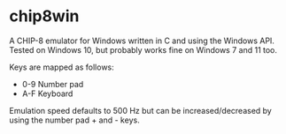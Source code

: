 # chip8win
A CHIP-8 emulator for Windows written in C and using the Windows API.  Tested on Windows 10, but probably works fine on Windows 7 and 11 too.

Keys are mapped as follows:

* 0-9 Number pad
* A-F Keyboard

Emulation speed defaults to 500 Hz but can be increased/decreased by using the number pad + and - keys.